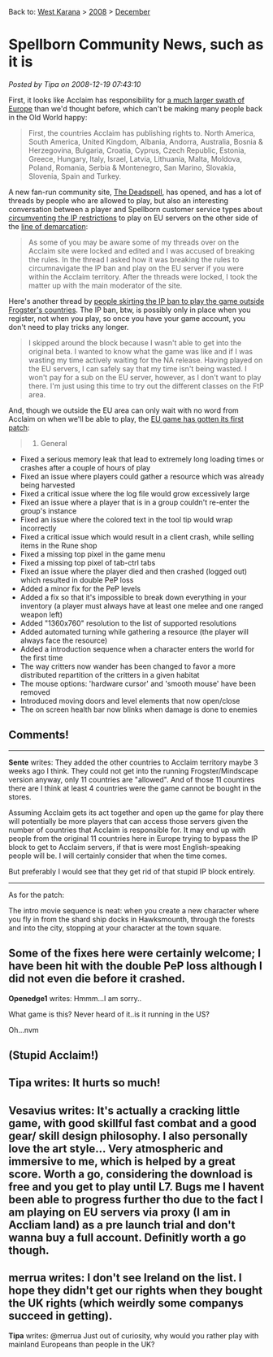 Back to: [West Karana](/posts/westkarana.md) > [2008](/posts/2008/westkarana.md) > [December](./westkarana.md)
# Spellborn Community News, such as it is

*Posted by Tipa on 2008-12-19 07:43:10*

First, it looks like Acclaim has responsibility for [a much larger swath of Europe](http://phpbb.acclaim.com/spellborn/viewtopic.php?t=286) than we'd thought before, which can't be making many people back in the Old World happy:


> First, the countries Acclaim has publishing rights to. North America, South America, United Kingdom, Albania, Andorra, Australia, Bosnia & Herzegovina, Bulgaria, Croatia, Cyprus, Czech Republic, Estonia, Greece, Hungary, Italy, Israel, Latvia, Lithuania, Malta, Moldova, Poland, Romania, Serbia & Montenegro, San Marino, Slovakia, Slovenia, Spain and Turkey.



A new fan-run community site, [The Deadspell](http://thedeadspell.com/), has opened, and has a lot of threads by people who are allowed to play, but also an interesting conversation between a player and Spellborn customer service types about [circumventing the IP restrictions](http://thedeadspell.com/forums/showthread.php?t=56) to play on EU servers on the other side of the [line of demarcation](http://en.wikipedia.org/wiki/Line_of_Demarcation):


> As some of you may be aware some of my threads over on the Acclaim site were locked and edited and I was accused of breaking the rules. In the thread I asked how it was breaking the rules to circumnavigate the IP ban and play on the EU server if you were within the Acclaim territory. After the threads were locked, I took the matter up with the main moderator of the site.




Here's another thread by [people skirting the IP ban to play the game outside Frogster's countries](http://thedeadspell.com/forums/showthread.php?t=66). The IP ban, btw, is possibly only in place when you register, not when you play, so once you have your game account, you don't need to play tricks any longer.


> I skipped around the block because I wasn't able to get into the original beta. I wanted to know what the game was like and if I was wasting my time actively waiting for the NA release. Having played on the EU servers, I can safely say that my time isn't being wasted. I won't pay for a sub on the EU server, however, as I don't want to play there. I'm just using this time to try out the different classes on the FtP area.



And, though we outside the EU area can only wait with no word from Acclaim on when we'll be able to play, the [EU game has gotten its first patch](http://thedeadspell.com/forums/showthread.php?t=73):


> 1. General
- Fixed a serious memory leak that lead to extremely long loading times or crashes after a couple of hours of play
- Fixed an issue where players could gather a resource which was already being harvested
- Fixed a critical issue where the log file would grow excessively large
- Fixed an issue where a player that is in a group couldn't re-enter the group's instance
- Fixed an issue where the colored text in the tool tip would wrap incorrectly
- Fixed a critical issue which would result in a client crash, while selling items in the Rune shop
- Fixed a missing top pixel in the game menu
- Fixed a missing top pixel of tab-ctrl tabs
- Fixed an issue where the player died and then crashed (logged out) which resulted in double PeP loss
- Added a minor fix for the PeP levels
- Added a fix so that it's impossible to break down everything in your inventory (a player must always have at least one melee and one ranged weapon left)
- Added "1360x760" resolution to the list of supported resolutions
- Added automated turning while gathering a resource (the player will always face the resource)
- Added a introduction sequence when a character enters the world for the first time
- The way critters now wander has been changed to favor a more distributed repartition of the critters in a given habitat
- The mouse options: 'hardware cursor' and 'smooth mouse' have been removed
- Introduced moving doors and level elements that now open/close
- The on screen health bar now blinks when damage is done to enemies





## Comments!
---
**Sente** writes: They added the other countries to Acclaim territory maybe 3 weeks ago I think. They could not get into the running Frogster/Mindscape version anyway, only 11 countries are "allowed". And of those 11 countires there are I think at least 4 countries were the game cannot be bought in the stores. 

Assuming Acclaim gets its act together and open up the game for play there will potentially be more players that can access those servers given the number of countries that Acclaim is responsible for. 
It may end up with people from the original 11 countries here in Europe trying to bypass the IP block to get to Acclaim servers, if that is were most English-speaking people will be. I will certainly consider that when the time comes.

But preferably I would see that they get rid of that stupid IP block entirely.

-----
As for the patch:

The intro movie sequence is neat: when you create a new character where you fly in from the shard ship docks in Hawksmounth, through the forests and into the city, stopping at your character at the town square.

Some of the fixes here were certainly welcome; I have been hit with the double PeP loss although I did not even die before it crashed.
---
**Openedge1** writes: Hmmm...I am sorry..

What game is this? Never heard of it..is it running in the US?

Oh...nvm

(Stupid Acclaim!)
---
**Tipa** writes: It hurts so much!
---
**Vesavius** writes: It's actually a cracking little game, with good skillful fast combat and a good gear/ skill design philosophy. I also personally love the art style... Very atmospheric and immersive to me, which is helped by a great score. Worth a go, considering the download is free and you get to play until L7. Bugs me I havent been able to progress further tho due to the fact I am playing on EU servers via proxy (I am in Accliam land) as a pre launch trial and don't wanna buy a full account. Definitly worth a go though.
---
**merrua** writes: I don't see Ireland on the list. I hope they didn't get our rights when they bought the UK rights (which weirdly some companys succeed in getting).
---
**Tipa** writes: @merrua Just out of curiosity, why would you rather play with mainland Europeans than people in the UK?
